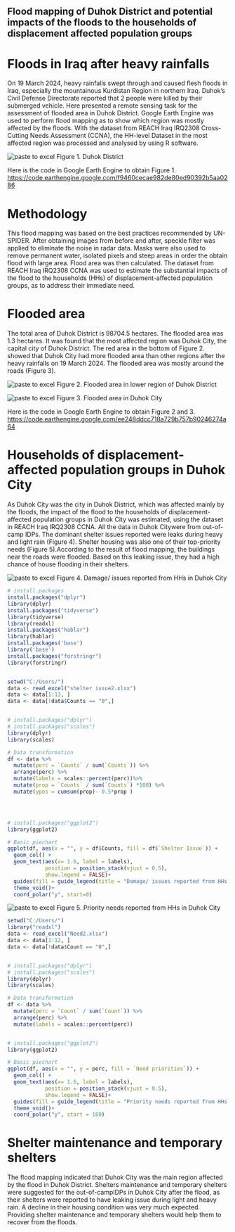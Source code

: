 ## Flood mapping of Duhok District and potential impacts of the floods to the households of displacement affected population groups
# Floods in Iraq after heavy rainfalls


On 19 March 2024, heavy rainfalls swept through and caused flesh floods in Iraq, especially the mountainous Kurdistan Region in northern Iraq. Duhok’s Civil Defense Directorate reported that 2 people were killed by their submerged vehicle. Here presented a remote sensing task for the assessment of flooded area in Duhok District. Google Earth Engine was used to perform flood mapping as to show which region was mostly affected by the floods. With the dataset from REACH Iraq IRQ2308 Cross-Cutting Needs Assessment (CCNA), the HH-level Dataset in the most affected region was processed and analysed by using R software.

![paste to excel](https://github.com/tinatmyiu/Flood-Mapping-for-Iraq-20240319/blob/main/Figure%201.%20Duhok%20District.png)
Figure 1. Duhok District

Here is the code in Google Earth Engine to obtain Figure 1.
https://code.earthengine.google.com/f9460cecae982de80ed90392b5aa0286


# Methodology
This flood mapping was based on the best practices recommended by UN-SPIDER. After obtaining images from before and after, speckle filter was applied to eliminate the noise in radar data. Masks were also used to remove permanent water, isolated pixels and steep areas in order the obtain flood with large area. Flood area was then calculated. The dataset from REACH Iraq IRQ2308 CCNA was used to estimate the substantial impacts of the flood to the households (HHs) of displacement-affected population groups, as to address their immediate need.

# Flooded area
The total area of Duhok District is 98704.5 hectares. The flooded area was 1.3 hectares. It was found that the most affected region was Duhok City, the capital city of Duhok District. The red area in the bottom of Figure 2. showed that Duhok City had more flooded area than other regions after the heavy rainfalls on 19 March 2024. The flooded area was mostly around the roads (Figure 3).

![paste to excel](https://github.com/tinatmyiu/Flood-Mapping-for-Iraq-20240319/blob/main/Figure%202.%20Flooded%20area%20in%20lower%20region%20of%20Duhok%20District.png)
Figure 2. Flooded area in lower region of Duhok District

![paste to excel](https://github.com/tinatmyiu/Flood-Mapping-for-Iraq-20240319/blob/main/Figure%203.%20Flooded%20area%20in%20Duhok%20City.png)
Figure 3. Flooded area in Duhok City

Here is the code in Google Earth Engine to obtain Figure 2 and 3.
https://code.earthengine.google.com/ee248ddcc718a729b757b90246274a64

# Households of displacement-affected population groups in Duhok City
As Duhok City was the city in Duhok District, which was affected mainly by the floods, the impact of the flood to the households of displacement-affected population groups in Duhok City was estimated, using the dataset in REACH Iraq IRQ2308 CCNA. All the data in Duhok Citywere from out-of-camp IDPs. The dominant shelter issues reported were leaks during heavy and light rain (Figure 4). Shelter housing was also one of their top-priority needs (Figure 5).According to the result of flood mapping, the buildings near the roads were flooded. Based on this leaking issue, they had a high chance of house flooding in their shelters. 

![paste to excel](https://github.com/tinatmyiu/Flood-Mapping-for-Iraq-20240319/blob/main/Figure%203.%20Flooded%20area%20in%20Duhok%20City.png)
Figure 4. Damage/ issues reported from HHs in Duhok City

```r
# install.packages
install.packages("dplyr")
library(dplyr)
install.packages("tidyverse")
library(tidyverse)
library(readxl)
install.packages("hablar")
library(hablar)
install.packages('base')
library('base')
install.packages("forstringr")
library(forstringr)


setwd("C:/Users/")
data <- read_excel("shelter issue2.xlsx")
data <- data[1:13, ]
data <- data[!data$Counts == "0",]


# install.packages("dplyr")
# install.packages("scales")
library(dplyr)
library(scales)

# Data transformation
df <- data %>% 
  mutate(perc = `Counts` / sum(`Counts`)) %>% 
  arrange(perc) %>%
  mutate(labels = scales::percent(perc))%>%
  mutate(prop = `Counts` / sum(`Counts`) *100) %>%
  mutate(ypos = cumsum(prop)- 0.5*prop )




# install.packages("ggplot2")
library(ggplot2)

# Basic piechart
ggplot(df, aes(x = "", y = df$Counts, fill = df$`Shelter Issue`)) +
  geom_col() +
  geom_text(aes(x= 1.6, label = labels),
            position = position_stack(vjust = 0.5),
            show.legend = FALSE)+
  guides(fill = guide_legend(title = "Damage/ issues reported from HHs in Duhok City")) +
  theme_void()+
  coord_polar("y", start=0)
```

![paste to excel](https://github.com/tinatmyiu/Flood-Mapping-for-Iraq-20240319/blob/main/Figure%203.%20Flooded%20area%20in%20Duhok%20City.png)
Figure 5. Priority needs reported from HHs in Duhok City

```r
setwd("C:/Users/")
library("readxl")
data <- read_excel("Need2.xlsx")
data <- data[1:12, ]
data <- data[!data$Count == "0",]


# install.packages("dplyr")
# install.packages("scales")
library(dplyr)
library(scales)

# Data transformation
df <- data %>% 
  mutate(perc = `Count` / sum(`Count`)) %>% 
  arrange(perc) %>%
  mutate(labels = scales::percent(perc))


# install.packages("ggplot2")
library(ggplot2)

# Basic piechart
ggplot(df, aes(x = "", y = perc, fill = `Need priorities`)) +
  geom_col() +
  geom_text(aes(x= 1.6, label = labels),
            position = position_stack(vjust = 0.5),
            show.legend = FALSE)+
  guides(fill = guide_legend(title = "Priority needs reported from HHs in Duhok City")) +
  theme_void()+
  coord_polar("y", start = 180)
```
# Shelter maintenance and temporary shelters
The flood mapping indicated that Duhok City was the main region affected by the flood in Duhok District. Shelters maintenance and temporary shelters were suggested for the out-of-campIDPs in Duhok City after the flood, as their shelters were reported to have leaking issue during light and heavy rain. A decline in their housing condition was very much expected. Providing shelter maintenance and temporary shelters would help them to recover from the floods.

